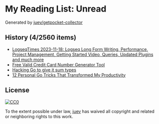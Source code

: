 # My Reading List: Unread

Generated by [juev/getpocket-collector](https://github.com/juev/getpocket-collector)

## History (4/2560 items)

- [LogseqTimes 2023-11-18: Logseq Long Form Writing, Performance, Project Management, Getting Started Video, Queries, Updated Plugins and much more](https://www.logseqtimes.com/logseqtimes-2023-11-18/)
- [Free Valid Credit Card Number Generator Tool](https://cardgenerator.org)
- [Hacking Go to give it sum types](https://zackoverflow.dev/writing/hacking-go-to-give-it-sumtypes)
- [12 Personal Go Tricks That Transformed My Productivity](https://blog.devtrovert.com/p/12-personal-go-tricks-that-transformed)

## License

[![CC0](https://mirrors.creativecommons.org/presskit/buttons/88x31/svg/cc-zero.svg)](https://creativecommons.org/publicdomain/zero/1.0/)

To the extent possible under law, [juev](https://github.com/juev) has waived all copyright and related or neighboring rights to this work.
